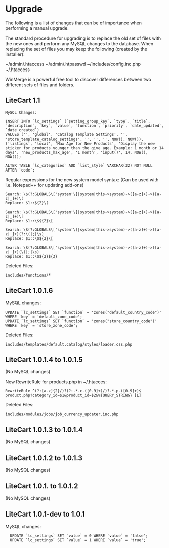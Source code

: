 # Upgrade

The following is a list of changes that can be of importance when performing a manual upgrade.

The standard procedure for upgrading is to replace the old set of files with the new ones and perform any MySQL changes to the database. When replacing the set of files you may keep the following (created by the installer):

  ~/admin/.htaccess
  ~/admin/.htpasswd
  ~/includes/config.inc.php
  ~/.htaccess
  
WinMerge is a powerful free tool to discover differences between two different sets of files and folders.

## LiteCart 1.1
  
	MySQL Changes:
  
    INSERT INTO `lc_settings` (`setting_group_key`, `type`, `title`, `description`, `key`, `value`, `function`, `priority`, `date_updated`, `date_created`)
    VALUES ('', 'global', 'Catalog Template Settings', '', 'store_template_catalog_settings', '', '', '', NOW(), NOW()),
    ('listings', 'local', 'Max Age for New Products', 'Display the new sticker for products younger than the give age. Example: 1 month or 14 days', 'new_products_max_age', '1 month', 'input()', 14, NOW(), NOW());
    
    ALTER TABLE `lc_categories` ADD `list_style` VARCHAR(32) NOT NULL AFTER `code`;

  Regular expressions for the new system model syntax:
  (Can be used with i.e. Notepad++ for updating add-ons)
  
    Search: \$(?:GLOBALS\['system'\]|system|this->system)->([a-z]+)->([a-z|_]+)\(
    Replace: $1::${2}\(

    Search: \$(?:GLOBALS\['system'\]|system|this->system)->([a-z]+)->([a-z|_]+)\[
    Replace: $1::\$${2}\[

    Search: \$(?:GLOBALS\['system'\]|system|this->system)->([a-z]+)->([a-z|_]+)(?:\(|;|\s)
    Replace: $1::\$${2}\[

    Search: \$(?:GLOBALS\['system'\]|system|this->system)->([a-z]+)->([a-z|_]+)(\)|;|\s)
    Replace: $1::\$${2}${3}
  
  Deleted Files:
    
    includes/functions/*
    
## LiteCart 1.0.1.6

  MySQL changes:
  
    UPDATE `lc_settings` SET `function` = 'zones("default_country_code")' WHERE `key` = 'default_zone_code';
    UPDATE `lc_settings` SET `function` = 'zones("store_country_code")' WHERE `key` = 'store_zone_code';
    
  Deleted Files:
    
    includes/templates/default.catalog/styles/loader.css.php
    
## LiteCart 1.0.1.4 to 1.0.1.5

  (No MySQL changes)
  
  New RewriteRule for products.php in ~/.htacces:
  
    RewriteRule ^(?:[a-z]{2}/)?(?:.*-c-([0-9]+)/)?.*-p-([0-9]+)$ product.php?category_id=$1&product_id=$2&%{QUERY_STRING} [L]
    
  Deleted Files:
  
    includes/modules/jobs/job_currency_updater.inc.php
    
## LiteCart 1.0.1.3 to 1.0.1.4

  (No MySQL changes)
    
## LiteCart 1.0.1.2 to 1.0.1.3

  (No MySQL changes)
    
## LiteCart 1.0.1. to 1.0.1.2

  (No MySQL changes)
    
## LiteCart 1.0.1-dev to 1.0.1
  
  MySQL changes:
  
	  UPDATE `lc_settings` SET `value` = 0 WHERE `value` = 'false';
	  UPDATE `lc_settings` SET `value` = 1 WHERE `value` = 'true';
